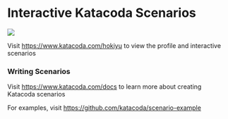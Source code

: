 # Interactive Katacoda Scenarios

[![](http://shields.katacoda.com/katacoda/hokiyu/count.svg)](https://www.katacoda.com/hokiyu "Get your profile on Katacoda.com")

Visit https://www.katacoda.com/hokiyu to view the profile and interactive scenarios

### Writing Scenarios
Visit https://www.katacoda.com/docs to learn more about creating Katacoda scenarios

For examples, visit https://github.com/katacoda/scenario-example
